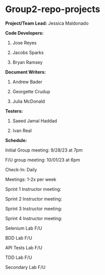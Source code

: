 # Group2-repo-projects
__Project/Team Lead:__ Jessica Maldonado

__Code Developers:__ 
1) Jose Reyes

2) Jacobs Sparks

3) Bryan Ramsey

__Document Writers:__
1) Andrew Bader

2) Georgette Crudup

3) Julia McDonald
   
__Testers:__
1) Saeed Jamal Haddad

2) Ivan Real
   
__Schedule:__

Initial Group meeting: 9/28/23 at 7pm

F/U group meeting: 10/01/23 at 6pm

Check-In: Daily

Meetings: 1-2x per week

Sprint 1 Instructor meeting:

Sprint 2 Instructor meeting:

Sprint 3 Instructor meeting:

Sprint 4 Instructor meeting:

Selenium Lab F/U

BDD Lab F/U

API Tests Lab F/U

TDD Lab F/U

Secondary Lab F/U
